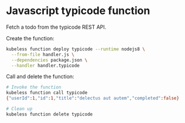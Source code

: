 # Javascript typicode function

Fetch a todo from the typicode REST API.

Create the function:

```sh
kubeless function deploy typicode --runtime nodejs8 \
  --from-file handler.js \
  --dependencies package.json \
  --handler handler.typicode
```

Call and delete the function:

```sh
# Invoke the function
kubeless function call typicode
{"userId":1,"id":1,"title":"delectus aut autem","completed":false}

# Clean up
kubeless function delete typicode
```
